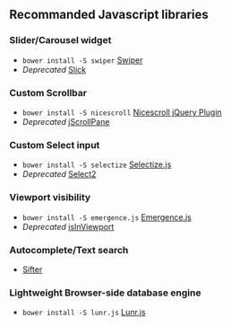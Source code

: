 ## Recommanded Javascript libraries

### Slider/Carousel widget

- `bower install -S swiper` [Swiper](http://idangero.us/swiper)
- _Deprecated_ [Slick](http://kenwheeler.github.io/slick)

### Custom Scrollbar

- `bower install -S nicescroll` [Nicescroll jQuery Plugin](https://nicescroll.areaaperta.com)
- _Deprecated_ [jScrollPane](http://jscrollpane.kelvinluck.com)

### Custom Select input

- `bower install -S selectize` [Selectize.js](https://selectize.github.io/selectize.js)
- _Deprecated_ [Select2](https://select2.org)

### Viewport visibility

- `bower install -S emergence.js` [Emergence.js](https://github.com/xtianmiller/emergence.js)
- _Deprecated_ [isInViewport](https://github.com/zeusdeux/isInViewport)

### Autocomplete/Text search

- [Sifter](https://github.com/brianreavis/sifter.js)

### Lightweight Browser-side database engine

- `bower install -S lunr.js` [Lunr.js](https://lunrjs.com)
